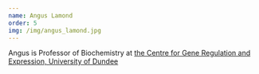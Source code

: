 ```yaml
---
name: Angus Lamond
order: 5
img: /img/angus_lamond.jpg
---
```


Angus is Professor of Biochemistry at [the Centre for Gene Regulation and Expression, University of Dundee](http://www.lifesci.dundee.ac.uk/gre/staff/professor-angus-lamond-frs-frse)
